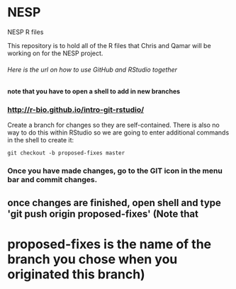 # NESP
NESP R files

This repository is to hold all of the R files that Chris and Qamar will be working on for the NESP project. 

###### Here is the url on how to use GitHub and RStudio together ####
#### note that you have to open a shell to add in new branches ###
### http://r-bio.github.io/intro-git-rstudio/ ###


Create a branch for changes so they are self-contained. There is also no way to do this within RStudio so we are going to enter additional commands in the shell to create it:

 `git checkout -b proposed-fixes master`

### Once you have made changes, go to the GIT icon in the menu bar and commit changes. 

## once changes are finished, open shell and type 'git push origin proposed-fixes' (Note that
# proposed-fixes is the name of the branch you chose when you originated this branch)

